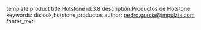template:product
title:Hotstone
id:3.8
description:Productos de Hotstone
keywords: dislook,hotstone,productos
author: pedro.gracia@impulzia.com
footer_text: 
